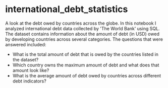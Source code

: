 # international_debt_statistics
A look at the debt owed by countries across the globe. In this notebook I analyzed international debt data collected by 'The World Bank' using SQL. The dataset contains information about the amount of debt (in USD) owed by developing countries across several categories. The questions that were answered included:
- What is the total amount of debt that is owed by the countries listed in the dataset?
- Which country owns the maximum amount of debt and what does that amount look like?
- What is the average amount of debt owed by countries across different debt indicators?
